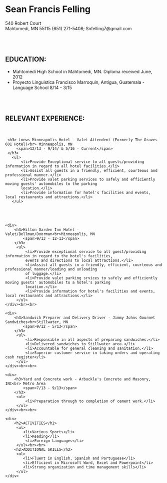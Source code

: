 <!DOCTYPE html>
<html lang="en">
<head>
    <meta charset="UTF-8">
    <title>Resume</title>
    <link href="resume.css" type="text/css" rel="stylesheet">
    <link rel="stylesheet" href="style.css">
</head>
<body>
        <h1>Sean Francis Felling</h1>
     <p>540 Robert Court<br>Mahtomedi, MN 55115
        <span>(651) 271-5408; Snfelling7@gmail.com</span>
    </p><br><br>

   <div>
        <h2>EDUCATION:</h2>
     <ul>
         <li>Mahtomedi High School in Mahtomedi, MN.  Diploma received June, 2012</li>
         <li>Proyecto Linguistica Francisco Marroquin, Antigua, Guatemala - Language School 8/14 - 3/15</li>
     </ul>
   </div><br><br>

   <div>
       <h2>RELEVANT EXPERIENCE:</h2><br>

     <h3> Loews Minneapolis Hotel - Valet Attendent (Formerly The Graves 601 Hotel)<br> Minneapolis, MN
         <span>12/13 - 9/14/ & 5/16 - Current</span>
     </h3>
       <ul>
           <li>Provide Exceptional service to all guests/providing information in regard to all hotel facilities.</li>
           <li>Assist all guests in a friendly, efficient, courteous and professional manner.</li>
           <li>Provide valet parking services to safely and efficiently moving guests' automobiles to the parking
           location.</li>
           <li>Provide information for hotel's facilities and events, local restaurants and attractions.</li>
       </ul>
   </div><br><br>

    <div>
        <h3>Hilton Garden Inn Hotel - Valet/Bellman/Doorman<br>Minneapolis, MN
            <span>9/13 - 12-13</span>
        </h3>
         <ul>
             <li>Provide exceptional service to all guest/providing information in regard to the hotel's facilities,
             events and directions to local attractions.</li>
             <li>Assist all guests in a friendly, efficient, courteous and professional manner/loading and unloading
             of luggage.</li>
             <li>Provide valet parking srvices to safely and efficiently moving guests' automobiles to a hotel's parking
             location.</li>
             <li>Provide information for hotel's facilities and events, local restaurants and attractions.</li>
         </ul>
    </div><br><br>

    <div>
        <h3>Sandwich Preparer and Delivery Driver - Jimmy Johns Gourmet Sandwiches<br>Stillwater, MN
            <span>9/12 - 5/13</span>
        </h3>
         <ul>
             <li>Responsible in all aspects of preparing sandwiches.</li>
             <li>Delivered sandwiches to Stillwater area.</li>
             <li>Accountable for general cleaning and sanitation.</li>
             <li>Superior customer service in taking orders and operating cash register</li>
         </ul>
    </div><br><br>

    <div>
        <h3>Yard and Concrete work - Arbuckle's Concrete and Masonry, INC<br> Metro Area
            <span>7/13 - 9/13</span>
        </h3>
         <ul>
             <li>Preparation through to completion of cement work.</li>
         </ul>
    </div><br><br>

    <div>
        <h2>ACTIVITIES</h2>
         <ul>
            <li>Various Sports</li>
            <li>Reading</li>
             <li>Foreign Languages</li>
         </ul><br><br>
        <h2>ADDITIONAL SKILLS</h2>
         <ul>
            <li>Fluent in English, Spanish and Portuguese</li>
            <li>Efficient in Microsoft Word, Excel and Powerpoint</li>
            <li>Strong organization and time management skills</li>
         </ul>
    </div>



</body>
</html>
